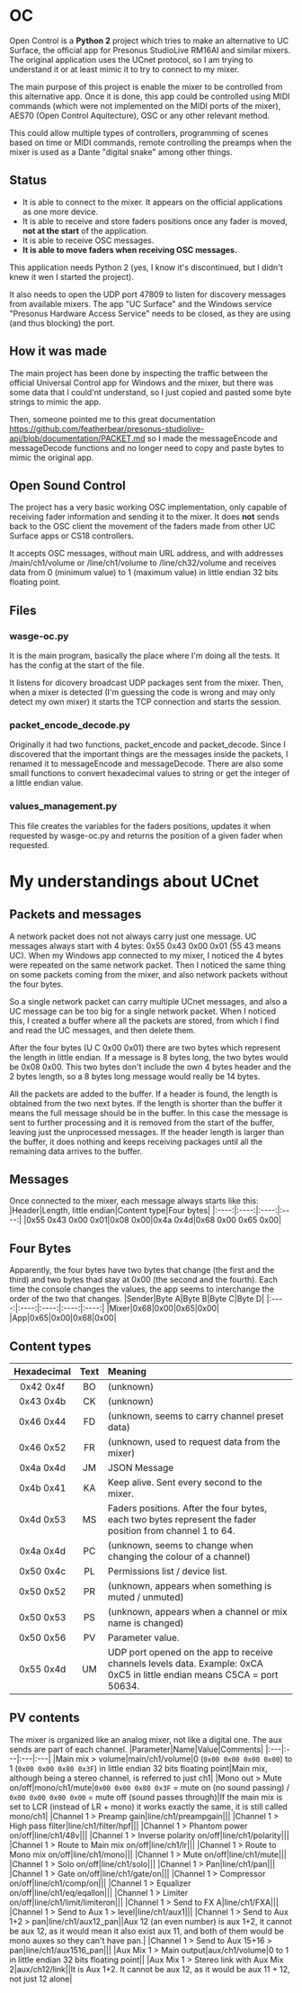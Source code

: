 # OC
Open Control is a **Python 2** project which tries to make an alternative to UC Surface, the official app for Presonus StudioLive RM16AI and similar mixers. The original application uses the UCnet protocol, so I am trying to understand it or at least mimic it to try to connect to my mixer.

The main purpose of this project is enable the mixer to be controlled from this alternative app. Once it is done, this app could be controlled using MIDI commands (which were not implemented on the MIDI ports of the mixer), AES70 (Open Control Aquitecture), OSC or any other relevant method.

This could allow multiple types of controllers, programming of scenes based on time or MIDI commands, remote controlling the preamps when the mixer is used as a Dante "digital snake" among other things.

## Status
* It is able to connect to the mixer. It appears on the official applications as one more device.
* It is able to receive and store faders positions once any fader is moved, **not at the start** of the application.
* It is able to receive OSC messages.
* **It is able to move faders when receiving OSC messages.**

This application needs Python 2 (yes, I know it's discontinued, but I didn't knew it wen I started the project).

It also needs to open the UDP port 47809 to listen for discovery messages from available mixers. The app "UC Surface" and the Windows service "Presonus Hardware Access Service" needs to be closed, as they are using (and thus blocking) the port.

## How it was made
The main project has been done by inspecting the traffic between the official Universal Control app for Windows and the mixer, but there was some data that I could'nt understand, so I just copied and pasted some byte strings to mimic the app.

Then, someone pointed me to this great documentation https://github.com/featherbear/presonus-studiolive-api/blob/documentation/PACKET.md so I made the messageEncode and messageDecode functions and no longer need to copy and paste bytes to mimic the original app.

## Open Sound Control
The project has a very basic working OSC implementation, only capable of receiving fader information and sending it to the mixer. It does **not** sends back to the OSC client the movement of the faders made from other UC Surface apps or CS18 controllers.

It accepts OSC messages, without main URL address, and with addresses /main/ch1/volume or /line/ch1/volume to /line/ch32/volume and receives data from 0 (minimum value) to 1 (maximum value) in little endian 32 bits floating point.

## Files
### wasge-oc.py
It is the main program, basically the place where I'm doing all the tests. It has the config at the start of the file.

It listens for dicovery broadcast UDP packages sent from the mixer. Then, when a mixer is detected (I'm guessing the code is wrong and may only detect my own mixer) it starts the TCP connection and starts the session.
### packet_encode_decode.py
Originally it had two functions, packet_encode and packet_decode. Since I discovered that the important things are the messages inside the packets, I renamed it to messageEncode and messageDecode. There are also some small functions to convert hexadecimal values to string or get the integer of a little endian value.
### values_management.py
This file creates the variables for the faders positions, updates it when requested by wasge-oc.py and returns the position of a given fader when requested.

# My understandings about UCnet
## Packets and messages
A network packet does not not always carry just one message. UC messages always start with 4 bytes: 0x55 0x43 0x00 0x01 (55 43 means UC). When my Windows app connected to my mixer, I noticed the 4 bytes were repeated on the same network packet. Then I noticed the same thing on some packets coming from the mixer, and also network packets without the four bytes.

So a single network packet can carry multiple UCnet messages, and also a UC message can be too big for a single network packet. When I noticed this, I created a buffer where all the packets are stored, from which I find and read the UC messages, and then delete them.

After the four bytes (U C 0x00 0x01) there are two bytes which represent the length in little endian. If a message is 8 bytes long, the two bytes would be 0x08 0x00. This two bytes don't include the own 4 bytes header and the 2 bytes length, so a 8 bytes long message would really be 14 bytes.

All the packets are added to the buffer. If a header is found, the length is obtained from the two next bytes. If the length is shorter than the buffer it means the full message should be in the buffer. In this case the message is sent to further processing and it is removed from the start of the buffer, leaving just the unprocessed messages. If the header length is larger than the buffer, it does nothing and keeps receiving packages until all the remaining data arrives to the buffer.

## Messages
Once connected to the mixer, each message always starts like this:
|Header|Length, little endian|Content type|Four bytes|
|:----:|:----:|:----:|:----:|
|0x55 0x43 0x00 0x01|0x08 0x00|0x4a 0x4d|0x68 0x00 0x65 0x00|

## Four Bytes
Apparently, the four bytes have two bytes that change (the first and the third) and two bytes thad stay at 0x00 (the second and the fourth). Each time the console changes the values, the app seems to interchange the order of the two that changes.
|Sender|Byte A|Byte B|Byte C|Byte D|
|:----:|:----:|:----:|:----:|:----:|
|Mixer|0x68|0x00|0x65|0x00|
|App|0x65|0x00|0x68|0x00|

## Content types
|Hexadecimal|Text|Meaning|
|:----:|:----:|:----|
|0x42 0x4f|BO|(unknown)|
|0x43 0x4b|CK|(unknown)|
|0x46 0x44|FD|(unknown, seems to carry channel preset data)|
|0x46 0x52|FR|(unknown, used to request data from the mixer)|
|0x4a 0x4d|JM|JSON Message|
|0x4b 0x41|KA|Keep alive. Sent every second to the mixer.|
|0x4d 0x53|MS|Faders positions. After the four bytes, each two bytes represent the fader position from channel 1 to 64.|
|0x4a 0x4d|PC|(unknown, seems to change when changing the colour of a channel)|
|0x50 0x4c|PL|Permissions list / device list.|
|0x50 0x52|PR|(unknown, appears when something is muted / unmuted)|
|0x50 0x53|PS|(unknown, appears when a channel or mix name is changed)|
|0x50 0x56|PV|Parameter value.|
|0x55 0x4d|UM|UDP port opened on the app to receive channels levels data. Example: 0xCA 0xC5 in little endian means C5CA = port 50634.|

## PV contents
The mixer is organized like an analog mixer, not like a digital one. The aux sends are part of each channel.
|Parameter|Name|Value|Comments|
|:---|:---|:---|:---|
|Main mix > volume|main/ch1/volume|0 (`0x00 0x00 0x00 0x00`) to 1 (`0x00 0x00 0x80 0x3F`) in little endian 32 bits floating point|Main mix, although being a stereo channel, is referred to just ch1|
|Mono out > Mute on/off|mono/ch1/mute|`0x00 0x00 0x80 0x3F` = mute on (no sound passing) / `0x00 0x00 0x00 0x00` = mute off (sound passes through)|If the main mix is set to LCR (instead of LR + mono) it works exactly the same, it is still called mono/ch1|
|Channel 1 > Preamp gain|line/ch1/preampgain|||
|Channel 1 > High pass filter|line/ch1/filter/hpf|||
|Channel 1 > Phantom power on/off|line/ch1/48v|||
|Channel 1 > Inverse polarity on/off|line/ch1/polarity|||
|Channel 1 > Route to Main mix on/off|line/ch1/lr|||
|Channel 1 > Route to Mono mix on/off|line/ch1/mono|||
|Channel 1 > Mute on/off|line/ch1/mute|||
|Channel 1 > Solo on/off|line/ch1/solo|||
|Channel 1 > Pan|line/ch1/pan|||
|Channel 1 > Gate on/off|line/ch1/gate/on|||
|Channel 1 > Compressor on/off|line/ch1/comp/on|||
|Channel 1 > Equalizer on/off|line/ch1/eq/eqallon|||
|Channel 1 > Limiter on/off|line/ch1/limit/limiteron|||
|Channel 1 > Send to FX A|line/ch1/FXA|||
|Channel 1 > Send to Aux 1 > level|line/ch1/aux1|||
|Channel 1 > Send to Aux 1+2 > pan|line/ch1/aux12_pan||Aux 12 (an even number) is aux 1+2, it cannot be aux 12, as it would mean it also exist aux 11, and both of them would be mono auxes so they can't have pan.|
|Channel 1 > Send to Aux 15+16 > pan|line/ch1/aux1516_pan|||
|Aux Mix 1 > Main output|aux/ch1/volume|0 to 1 in little endian 32 bits floating point||
|Aux Mix 1 > Stereo link with Aux Mix 2|aux/ch12/link||It is Aux 1+2. It cannot be aux 12, as it would be aux 11 + 12, not just 12 alone|
